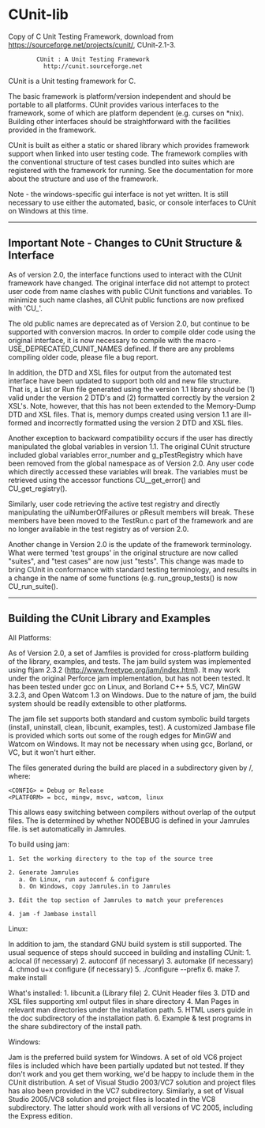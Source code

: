 # CUnit-lib
Copy of C Unit Testing Framework,  download from https://sourceforge.net/projects/cunit/,  CUnit-2.1-3.


			CUnit : A Unit Testing Framework
			  http://cunit.sourceforge.net

CUnit is a Unit testing framework for C.

The basic framework is platform/version independent and should be
portable to all platforms.  CUnit provides various interfaces to
the framework, some of which are platform dependent (e.g. curses on
*nix).  Building other interfaces should be straightforward with
the facilities provided in the framework.

CUnit is built as either a static or shared library which provides 
framework support when linked into user testing code.  The framework 
complies with the conventional structure of test cases bundled into 
suites which are registered with the framework for running.  See the
documentation for more about the structure and use of the framework.

Note - the windows-specific gui interface is not yet written.  It is
still necessary to use either the automated, basic, or console
interfaces to CUnit on Windows at this time.

-------------------------------------------------------
Important Note - Changes to CUnit Structure & Interface
-------------------------------------------------------

As of version 2.0, the interface functions used to interact with the
CUnit framework have changed.  The original interface did not attempt
to protect user code from name clashes with public CUnit functions and
variables.  To minimize such name clashes, all CUnit public functions
are now prefixed with 'CU_'.

The old public names are deprecated as of Version 2.0, but continue
to be supported with conversion macros.  In order to compile older code
using the original interface, it is now necessary to compile with the
macro -USE_DEPRECATED_CUNIT_NAMES defined.  If there are any problems
compiling older code, please file a bug report.

In addition, the DTD and XSL files for output from the automated test
interface have been updated to support both old and new file structure.
That is, a List or Run file generated using the version 1.1 library
should be (1) valid under the version 2 DTD's and (2) formatted
correctly by the version 2 XSL's.  Note, however, that this has not
been extended to the Memory-Dump DTD and XSL files.  That is, memory
dumps created using version 1.1 are ill-formed and incorrectly
formatted using the version 2 DTD and XSL files.

Another exception to backward compatibility occurs if the user has
directly manipulated the global variables in version 1.1.  The
original CUnit structure included global variables error_number and
g_pTestRegistry which have been removed from the global namespace as
of Version 2.0.  Any user code which directly accessed these variables
will break.  The variables must be retrieved using the accessor
functions CU__get_error() and CU_get_registry().

Similarly, user code retrieving the active test registry and directly
manipulating the uiNumberOfFailures or pResult members will break.
These members have been moved to the TestRun.c part of the framework
and are no longer available in the test registry as of version 2.0.

Another change in Version 2.0 is the update of the framework terminology.
What were termed 'test groups' in the original structure are now called
"suites", and "test cases" are now just "tests".  This change was made to
bring CUnit in conformance with standard testing terminology, and results
in a change in the name of some functions (e.g. run_group_tests() is
now CU_run_suite().

---------------------------------------
Building the CUnit Library and Examples
---------------------------------------

All Platforms:

  As of Version 2.0, a set of Jamfiles is provided for cross-platform
  building of the library, examples, and tests.  The jam build system was
  implemented using ftjam 2.3.2 (http://www.freetype.org/jam/index.html).
  It may work under the original Perforce jam implementation, but has not
  been tested.  It has been tested under gcc on Linux, and Borland C++ 5.5, 
  VC7, MinGW 3.2.3, and Open Watcom 1.3 on Windows.  Due to the nature of 
  jam, the build system should be readily extensible to other platforms.

  The jam file set supports both standard and custom symbolic build
  targets (install, uninstall, clean, libcunit, examples, test).  A
  customized Jambase file is provided which sorts out some of the
  rough edges for MinGW and Watcom on Windows.  It may not be necessary
  when using gcc, Borland, or VC, but it won't hurt either.
  
  The files generated during the build are placed in a subdirectory
  given by <CONFIG>/<PLATFORM>, where:
  
    <CONFIG> = Debug or Release
    <PLATFORM> = bcc, mingw, msvc, watcom, linux
    
  This allows easy switching between compilers without overlap of the output 
  files.  The <CONFIG> is determined by whether NODEBUG is defined in your
  Jamrules file.  <PLATFORM> is set automatically in Jamrules.

  To build using jam:

    1. Set the working directory to the top of the source tree
    
    2. Generate Jamrules
       a. On Linux, run autoconf & configure
       b. On Windows, copy Jamrules.in to Jamrules

    3. Edit the top section of Jamrules to match your preferences

    4. jam -f Jambase install

Linux:

  In addition to jam, the standard GNU build system is still supported.
  The usual sequence of steps should succeed in building and installing CUnit:
    1. aclocal  (if necessary)
    2. autoconf (if necessary)
    3. automake (if necessary)
    4. chmod u+x configure (if necessary)
    5. ./configure --prefix <Your choice of directory for installation>
    6. make
    7. make install

  What's installed:
    1. libcunit.a (Library file)
    2. CUnit Header files
    3. DTD and XSL files supporting xml output files in share directory
    4. Man Pages in relevant man directories under the installation path.
    5. HTML users guide in the doc subdirectory of the installation path.
    6. Example & test programs in the share subdirectory of the install path.

Windows:

  Jam is the preferred build system for Windows.  A set of old VC6 project
  files is included which have been partially updated but not tested.  If
  they don't work and you get them working, we'd be happy to include them
  in the CUnit distribution.  A set of Visual Studio 2003/VC7 solution and
  project files has also been provided in the VC7 subdirectory.  Similarly,
  a set of Visual Studio 2005/VC8 solution and project files is located in
  the VC8 subdirectory.  The latter should work with all versions of VC 2005,
  including the Express edition.


